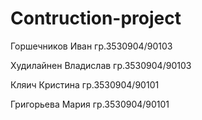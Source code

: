 # Contruction-project
Горшечников Иван гр.3530904/90103

Худилайнен Владислав гр.3530904/90103 

Кляич Кристина гр.3530904/90101

Григорьева Мария гр.3530904/90101
